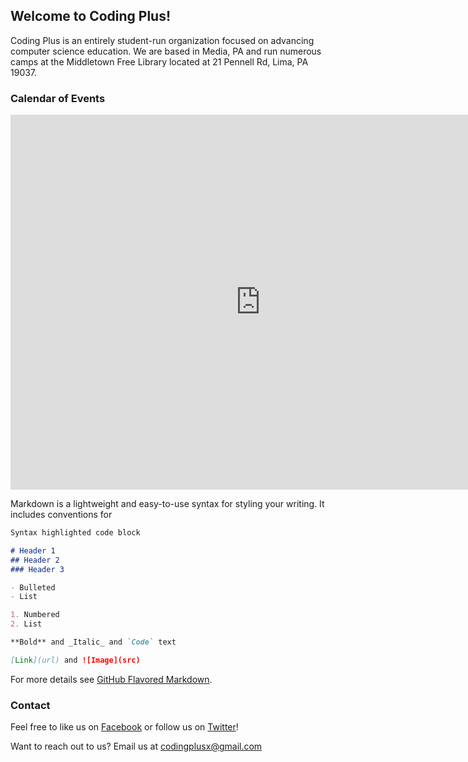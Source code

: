 ## Welcome to Coding Plus!

Coding Plus is an entirely student-run organization focused on advancing computer science education. We are based in Media, PA and run numerous camps at the Middletown Free Library located at 21 Pennell Rd, Lima, PA 19037.

### Calendar of Events


<iframe src="https://calendar.google.com/calendar/embed?src=mi0gmpqvo9l1qt7jt6kmp477lo%40group.calendar.google.com&ctz=America/New_York" style="border: 0" width="800" height="600" frameborder="0" scrolling="no"></iframe>

Markdown is a lightweight and easy-to-use syntax for styling your writing. It includes conventions for

```markdown
Syntax highlighted code block

# Header 1
## Header 2
### Header 3

- Bulleted
- List

1. Numbered
2. List

**Bold** and _Italic_ and `Code` text

[Link](url) and ![Image](src)
```

For more details see [GitHub Flavored Markdown](https://guides.github.com/features/mastering-markdown/).

### Contact

Feel free to like us on [Facebook](https://www.facebook.com/CodingPlusX/) or follow us on [Twitter](https://twitter.com/Coding_Plus)!

Want to reach out to us? Email us at codingplusx@gmail.com
